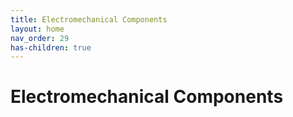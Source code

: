 ```yaml
---
title: Electromechanical Components
layout: home
nav_order: 29
has-children: true
---
```

# Electromechanical Components
